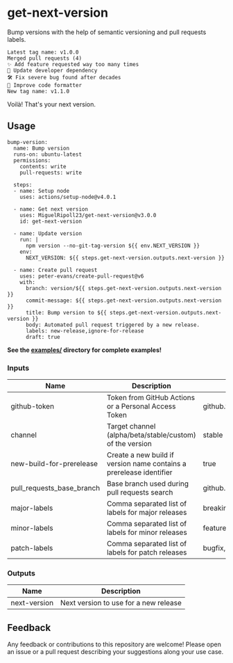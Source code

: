 # get-next-version

Bump versions with the help of semantic versioning and pull requests labels.

    Latest tag name: v1.0.0
    Merged pull requests (4)
    ✨ Add feature requested way too many times
    🚫 Update developer dependency
    🛠️ Fix severe bug found after decades
    🚫 Improve code formatter
    New tag name: v1.1.0

Voilà! That's your next version.

## Usage

    bump-version:
      name: Bump version
      runs-on: ubuntu-latest
      permissions:
        contents: write
        pull-requests: write

      steps:
      - name: Setup node
        uses: actions/setup-node@v4.0.1

      - name: Get next version
        uses: MiguelRipoll23/get-next-version@v3.0.0
        id: get-next-version

      - name: Update version
        run: |
          npm version --no-git-tag-version ${{ env.NEXT_VERSION }}
        env:
          NEXT_VERSION: ${{ steps.get-next-version.outputs.next-version }}

      - name: Create pull request
        uses: peter-evans/create-pull-request@v6
        with:
          branch: version/${{ steps.get-next-version.outputs.next-version }}
          commit-message: ${{ steps.get-next-version.outputs.next-version }}
          title: Bump version to ${{ steps.get-next-version.outputs.next-version }}
          body: Automated pull request triggered by a new release.
          labels: new-release,ignore-for-release
          draft: true

**See the [examples/](/examples/) directory for complete examples!**

### Inputs

| Name                      | Description                                                         | Default             |
| ------------------------- | ------------------------------------------------------------------- | ------------------- |
| github-token              | Token from GitHub Actions or a Personal Access Token                | github.token        |
| channel                   | Target channel (alpha/beta/stable/custom) of the version            | stable              |
| new-build-for-prerelease  | Create a new build if version name contains a prerelease identifier | true                |
| pull_requests_base_branch | Base branch used during pull requests search                        | github.ref          |
| major-labels              | Comma separated list of labels for major releases                   | breaking-change     |
| minor-labels              | Comma separated list of labels for minor releases                   | feature,enhancement |
| patch-labels              | Comma separated list of labels for patch releases                   | bugfix,dependencies |

### Outputs

| Name         | Description                           |
| ------------ | ------------------------------------- |
| next-version | Next version to use for a new release |

## Feedback

Any feedback or contributions to this repository are welcome! Please open an
issue or a pull request describing your suggestions along your use case.
